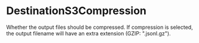 # DestinationS3Compression

Whether the output files should be compressed. If compression is selected, the output filename will have an extra extension (GZIP: ".jsonl.gz").

